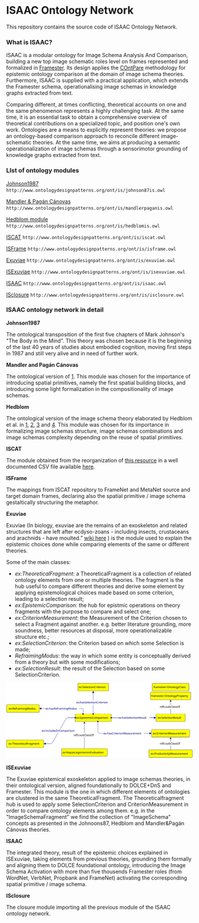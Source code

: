 # ISAAC Ontology Network
This repository contains the source code of ISAAC Ontology Network.


### What is ISAAC?

ISAAC is a modular ontology for Image Schema Analysis And Comparison, building a new top image schematic roles level on frames represented and formalized in [Framester](https://github.com/framester/Framester).
Its design applies the [COntPare]() methodology for epistemic ontology comparison at the domain of image schema theories.
Furthermore, ISAAC is supplied with a practical application, which extends the Framester schema, operationalising image schemas in knowledge graphs extracted from text.




Comparing different, at times conflicting, theoretical accounts on one and the same phenomenon represents a highly challenging task. At the same time, it is an essential task to obtain a comprehensive overview of theoretical contributions on a specialized topic, and position one's own work. Ontologies are a means to explicitly represent theories: we propose an ontology-based comparison  approach to reconcile different image-schematic theories. At the same time, we aims at producing a semantic operationalization of image schemas through a sensorimotor grounding of knowledge graphs extracted from text.


### LIst of ontology modules


[Johnson1987](http://www.ontologydesignpatterns.org/ont/is/johnson87is.owl) ``http://www.ontologydesignpatterns.org/ont/is/johnson87is.owl``

[Mandler & Pagán Cánovas](http://www.ontologydesignpatterns.org/ont/is/mandlerpaganis.owl) ``http://www.ontologydesignpatterns.org/ont/is/mandlerpaganis.owl``

[Hedblom module](http://www.ontologydesignpatterns.org/ont/is/hedblomis.owl) ``http://www.ontologydesignpatterns.org/ont/is/hedblomis.owl``

[ISCAT](http://www.ontologydesignpatterns.org/ont/is/iscat.owl) ``http://www.ontologydesignpatterns.org/ont/is/iscat.owl``

[ISFrame](http://www.ontologydesignpatterns.org/ont/is/isframe.owl) ``http://www.ontologydesignpatterns.org/ont/is/isframe.owl``

[Exuviae](http://www.ontologydesignpatterns.org/ont/is/exuviae.owl) ``http://www.ontologydesignpatterns.org/ont/is/exuviae.owl``

[ISExuviae](http://www.ontologydesignpatterns.org/ont/is/isexuviae.owl) ``http://www.ontologydesignpatterns.org/ont/is/isexuviae.owl``

[ISAAC](http://www.ontologydesignpatterns.org/ont/is/isaac.owl) ``http://www.ontologydesignpatterns.org/ont/is/isaac.owl``

[ISclosure](http://www.ontologydesignpatterns.org/ont/is/isclosure.owl) ``http://www.ontologydesignpatterns.org/ont/is/isclosure.owl``



### ISAAC ontology network in detail


**Johnson1987**

The ontological transposition of the first five chapters of Mark Johnson's "The Body in the Mind".
This theory was chosen because it is the beginning of the last 40 years of studies about embodied cognition, moving first steps in 1987 and still very alive and in need of further work.



**Mandler and Pagán Cánovas**

The ontological version of [1](https://d1wqtxts1xzle7.cloudfront.net/39255761/54d803e90cf2970e4e764653.pdf?1445107592=&response-content-disposition=inline%3B+filename%3DOn_defining_image_schemas.pdf&Expires=1620342019&Signature=LcS38kkqdWTN3F6HumKPZ~xa4rIc8Q5MV2hevqclSLpmWsryhKI3496FcZwYljKbGeSNlvmfv-OBIOzCY37FGH4oedAVdHTNDzvNoVfdIQ7Zzru3daKdTWrypGIsKuGOHgwF46J7-Mr9SDoHtG7H9MeNA1TqHFNwhdt1xVQ62OuAuJk27kXSr1y~RHqVqTC7l~GbFVwQ9us8zzcWfUiLkFTX89rz3b0sGYdVpyze6PVEaYdYFY8DhQUgBFi5ppPbT9VkbwF5Akn7Y7WQ2Y18Vyms6n3LPSqNdnL-mEcOquBDxueaslGOZ~xruftZzTgYYxQPVxFHARRdDPbe7A0NDg__&Key-Pair-Id=APKAJLOHF5GGSLRBV4ZA). This module was chosen for the importance of introducing spatial primitives, namely the first spatial building blocks, and introducing some light formalization in the compositionality of image schemas.



**Hedblom**

The ontological version of the image schema theory elaborated by Hedblom et al. in [1](https://link.springer.com/article/10.1007/s13218-019-00605-1), [2](https://dl.acm.org/doi/abs/10.1145/3167132.3167233?casa_token=jA3_AHLyUroAAAAA:r1dve2UFBe2nfhN0nHn8irpKYRhH-MQdqbCpzvZvAJyNO8UzPJ6K3ZdBwOrN3T7ZTlOX4yPZQxU), [3](https://www.inf.unibz.it/~okutz/resources/Choosing-the-Right-Path_-Image-Schema-Theory-as-a-Foundation-for-Concept-Invention-(JAGI).pdf) and [4](http://aiia2017.di.uniba.it/wp-content/uploads/Hedblom.pdf).
This module was chosen for its importance in formalizing image schemas structure, image schemas combinations and image schemas complexity depending on the reuse of spatial primitives.



**ISCAT**

The module obtained from the reorganization of [this resource](http://zope.psyergo.uni-wuerzburg.de/iscat) in a well documented CSV file available [here](https://github.com/dgromann/ImageSchemaRepository).


**ISFrame**

The mappings from ISCAT repository to FrameNet and MetaNet source and target domain frames, declaring also the spatial primitive / image schema gestaltically structuring the metaphor.


**Exuviae**

Exuviae (In biology, exuviae are the remains of an exoskeleton and related structures that are left after ecdyso-zoans - including insects, crustaceans and arachnids - have moulted.” [wiki here](https://en.wikipedia.org/wiki/Exuviae) ) is the module used to explain the epistemic choices done while comparing elements of the same or different theories.

Some of the main classes:

- _ex:TheoreticalFragment_: a TheoreticalFragment is a collection of related ontology elements from one or multiple theories. The fragment is the hub useful to compare different theories and derive some element by applying epistemological choices made based on some criterion, leading to a selection result;
- _ex:EpistemicComparison_: the hub for epistmic operations on theory fragments with the purpose to compare and select one;
- _ex:CriterionMeasurement_: the Measurement of the Criterion chosen to select a Fragment against another. e.g. better literature grounding, more soundness, better resources at disposal, more operationalizable structure etc.;
- _ex:SelectionCriterion_: the Criterion based on which some Selection is made;
- _RefraimingModus_: the way in which some entity is conceptually derived from a theory but with some modifications;
- _ex:SelectionResult_: the result of the Selection based on some SelectionCriterion.


![Exuviae graph](exuviae.svg)



**ISExuviae**

The Exuviae epistemical exoskeleton applied to image schemas theories, in their ontological version, aligned foundationally to DOLCE+DnS and Framester.
This module is the one in which different elements of ontologies are clustered in the same TheoreticalFragment. The Theoreticalfragment hub is used to apply some SelectionCriterion and CriterionMeasurement in order to compare ontology elements among them.
e.g. in the "ImageSchemaFragment" we find the collection of "ImageSchema" concepts as presented in the Johnoons87, Hedblom and Mandler&Pagán Cánovas theories.


**ISAAC**

The integrated theory, result of the epistemic choices explained in ISExuviae, taking elements from previous theories, grounding them formally and aligning them to DOLCE foundational ontology, introducing the Image Schema Activation with more than five thousends Framester roles (from WordNet, VerbNet, Propbank and FrameNet) activating the corresponding spatial primitive / image schema.

**ISclosure**

The closure module importing all the previous module of the ISAAC ontology network.

